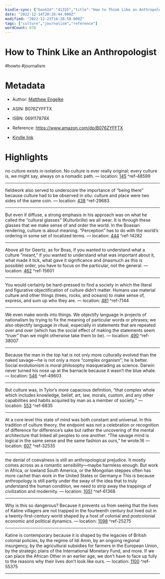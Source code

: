 ```yaml
---
kindle-sync: {"bookId":"41325","title":"How to Think Like an Anthropologist","author":"Matthew Engelke","asin":"B076ZYFFTX","lastAnnotatedDate":"2019-02-13","bookImageUrl":"https://m.media-amazon.com/images/I/81Ap3UYdbEL._SY160.jpg","highlightsCount":12}
date: "2022-12-14T20:28:44.000Z"
modified: "2022-12-23T16:28:58.000Z"
tags: ["culture","journalism","reference"]
wordCount: 678
---
```

# How to Think Like an Anthropologist

#howto #journalism 

# Metadata

* Author: [Matthew Engelke](https://www.amazon.comundefined)

* ASIN: B076ZYFFTX

* ISBN: 069117878X

* Reference: <https://www.amazon.com/dp/B076ZYFFTX>

* [Kindle link](kindle://book?action=open&asin=B076ZYFFTX)

# Highlights

no culture exists in isolation. No culture is ever really original; every culture is, we might say, always on a nomadic path. — location: [145](kindle://book?action=open&asin=B076ZYFFTX&location=145) ^ref-48599

---

fieldwork also served to underscore the importance of “being there” because culture had to be observed in situ: culture and place were two sides of the same coin. — location: [438](kindle://book?action=open&asin=B076ZYFFTX&location=438) ^ref-29683

---

But even if diffuse, a strong emphasis in his approach was on what he called the “cultural glasses” (Kulturbrille) we all wear. It is through these glasses that we make sense of and order the world. In the Boasian rendering, culture is about meaning. “Perception” has to do with the world’s ordering in some set of localized terms. — location: [444](kindle://book?action=open&asin=B076ZYFFTX&location=444) ^ref-14282

---

Above all for Geertz, as for Boas, if you wanted to understand what a culture “meant,” if you wanted to understand what was important about it, what made it tick, what gave it significance and (inasmuch as this is possible) order, you have to focus on the particular, not the general. — location: [462](kindle://book?action=open&asin=B076ZYFFTX&location=462) ^ref-15601

---

You would certainly be hard-pressed to find a society in which the literal and figurative objectification of culture didn’t matter. Humans use material culture and other things (trees, rocks, and oceans) to make sense of, express, and sum up who they are. — location: [481](kindle://book?action=open&asin=B076ZYFFTX&location=481) ^ref-7144

---

We even make words into things. We objectify language in projects of nationalism by trying to fix the meaning of particular words or phrases; we also objectify language in ritual, especially in statements that are repeated over and over (which has the social effect of making the statements seem “truer” than we might otherwise take them to be). — location: [490](kindle://book?action=open&asin=B076ZYFFTX&location=490) ^ref-38007

---

Because the man in the top hat is not only more culturally evolved than the naked savage—he is not only a more “complex organism”; he is better. Social evolutionism is moral philosophy masquerading as science. Darwin never turned his nose up at the barnacle because it wasn’t the blue whale. — location: [546](kindle://book?action=open&asin=B076ZYFFTX&location=546) ^ref-49603

---

But culture was, in Tylor’s more capacious definition, “that complex whole which includes knowledge, belief, art, law, morals, custom, and any other capabilities and habits acquired by man as a member of society.” — location: [553](kindle://book?action=open&asin=B076ZYFFTX&location=553) ^ref-6835

---

At a core level this state of mind was both constant and universal. In this tradition of culture theory, the endpoint was not a celebration or recognition of difference for difference’s sake but rather the uncovering of the mental architecture that linked all peoples to one another. “The savage mind is logical in the same sense and the same fashion as ours,” he wrote.16 — location: [607](kindle://book?action=open&asin=B076ZYFFTX&location=607) ^ref-32535

---

the denial of coevalness is still an anthropological prejudice. It mostly comes across as a romantic sensibility—maybe harmless enough. But work in Africa, or lowland South America, or the Mongolian steppes often has more cachet than work in the United States or Germany.e This is because anthropology is still partly under the sway of the idea that to truly understand the human condition, we need to strip away the trappings of civilization and modernity. — location: [1051](kindle://book?action=open&asin=B076ZYFFTX&location=1051) ^ref-61368

---

Why is this so dangerous? Because it prevents us from seeing that the lives of Katine villagers are not trapped in the fourteenth century but lived out in a twenty-first-century world shaped by a host of colonial and postcolonial economic and political dynamics. — location: [1098](kindle://book?action=open&asin=B076ZYFFTX&location=1098) ^ref-25275

---

Katine is contemporary because it is shaped by the legacies of British colonial policies, by the regime of Idi Amin, by an ongoing regional insurgency, by the agricultural subsidies for farmers in the European Union, by the strategic plans of the International Monetary Fund, and more. If we can place the African Other in an earlier age, we don’t have to face up fully to the reasons why their lives don’t look like ours. — location: [1100](kindle://book?action=open&asin=B076ZYFFTX&location=1100) ^ref-55375

---
